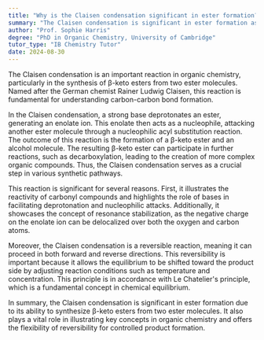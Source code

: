 ```yaml
---
title: "Why is the Claisen condensation significant in ester formation?"
summary: "The Claisen condensation is significant in ester formation as it allows for the synthesis of β-keto esters from two ester molecules."
author: "Prof. Sophie Harris"
degree: "PhD in Organic Chemistry, University of Cambridge"
tutor_type: "IB Chemistry Tutor"
date: 2024-08-30
---
```


The Claisen condensation is an important reaction in organic chemistry, particularly in the synthesis of β-keto esters from two ester molecules. Named after the German chemist Rainer Ludwig Claisen, this reaction is fundamental for understanding carbon-carbon bond formation.

In the Claisen condensation, a strong base deprotonates an ester, generating an enolate ion. This enolate then acts as a nucleophile, attacking another ester molecule through a nucleophilic acyl substitution reaction. The outcome of this reaction is the formation of a β-keto ester and an alcohol molecule. The resulting β-keto ester can participate in further reactions, such as decarboxylation, leading to the creation of more complex organic compounds. Thus, the Claisen condensation serves as a crucial step in various synthetic pathways.

This reaction is significant for several reasons. First, it illustrates the reactivity of carbonyl compounds and highlights the role of bases in facilitating deprotonation and nucleophilic attacks. Additionally, it showcases the concept of resonance stabilization, as the negative charge on the enolate ion can be delocalized over both the oxygen and carbon atoms.

Moreover, the Claisen condensation is a reversible reaction, meaning it can proceed in both forward and reverse directions. This reversibility is important because it allows the equilibrium to be shifted toward the product side by adjusting reaction conditions such as temperature and concentration. This principle is in accordance with Le Chatelier's principle, which is a fundamental concept in chemical equilibrium.

In summary, the Claisen condensation is significant in ester formation due to its ability to synthesize β-keto esters from two ester molecules. It also plays a vital role in illustrating key concepts in organic chemistry and offers the flexibility of reversibility for controlled product formation.
    